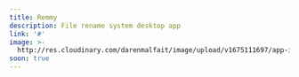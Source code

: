 ```yaml
---
title: Remmy
description: File rename system desktop app
link: '#'
image: >-
  http://res.cloudinary.com/darenmalfait/image/upload/v1675111697/app-icon_y57v1j.png
soon: true
---
```




